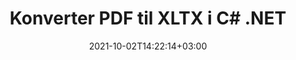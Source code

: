 ---
############################# Static ############################
layout: "autogen-gist"
date: 2021-10-02T14:22:14+03:00
draft: false
path: "da/total/net/conversion/pdf-to-xltx/"
other_out_formats: "DOC DOCX DOCM DOT DOTX DOTM TXT RTF HTML HTM MHTML MHT XLS XLSX XLSM XLSB XLT XLTX XLTM XLAM CSV TSV DIF SXC FODS PPT PPTX PPTM PPS PPSX PPSM POT POTX POTM ODT OTT OTP ODP ODS EMZ WMZ SVG SVGZ XPS TEX DCM WMF EMF BMP PNG GIF JPEG TIFF ICO WEBP JP2 TGA PSB PSD EPUB MD DICOM FODP JPG"
ad_headline: "Konverter PDF til XLTX | .NET"
ad_description: "Mest nøjagtige PDF til XLTX dokumentkonverteringsløsning til dine .NET-applikationer."

############################# Head ############################
head_title: "Konverter PDF til XLTX i C# .NET – Hurtig PDF-konvertering"
head_description: "Hurtig og sikker konvertering fra PDF til XLTX i .NET & Mono rammer – Konverter PDF til XLTX og 100+ andre filformater i enhver type C#, VB.NET, ASP.NET & .NET Core applikation."

############################# Header ############################
title: "Konverter PDF til XLTX i C# .NET"
description: "Konverter PDF til XLTX i C# .NET-applikationer ved hjælp af fleksible dokumentkonverteringsfunktioner for at tilpasse udseendet af det konverterede dokumentformat. Konverter nøjagtigt fra PDF-filer til tekstbehandlingsdokument, Excel-regneark, PowerPoint-præsentation, Photoshop, e-bog, web- og billedfilformater. Konverter hele dokumentet eller vælg bestemte sider i PDF-filen baseret på de selektive sidetal eller sideintervaller og konverter nemt til en lang række understøttede dokumentformater."

############################# SubMenu ############################
submenu:
    enable: false

############################# Content ############################
content:
    enable: true
    block:
    - title_left: "Sådan konverteres PDF til XLTX i C# .NET"
      content_left: |
          Følg disse enkle trin for PDF til XLTX konvertering i .NET. Se det konverterede dokument, som det er, eller gengiv og vis det som HTML uden brug af ekstern software.

          -   Opret **Converter**-objekt for at konvertere PDF-dokument
          -   Indstil konverteringsindstillingerne for XLTX-format
          -   Kald **Convert**-metoden for **Converter**-klasseinstansen til konvertering til XLTX
          -   Indstil indstillinger for HTML-fremviser
          -   Opret **Viewer**-objekt for at se det konverterede dokument som HTML
          
      title_right: "Downloads og installationsvejledning"
      content_right: |
          Du har brug for `GroupDocs.Conversion` og `GroupDocs.Viewer` navnerum for at konvertere PDF-filer til en lang række billeder og dokumenttyper såsom Microsoft Office (Word, Excel, PowerPoint, Project, Outlook), OpenDocument, HTML og CAD-diagrammer. Udforsk andre [.NET API'er til Office-dokumenter](https://products.conholdate.com/total/net/), som tilbydes af Conholdate.Total.
          
          Hent de respektive monteringsfiler fra [Hent](https://downloads.conholdate.com/total/net) eller hent hele pakken fra [NuGet](https://www.nuget.org/packages/Conholdate.Total/) for at tilføje 'Conholdate.Total for .NET' direkte i dit arbejdsområde.
          
      gisthash: "d2247f969461c42ed50a02e53e93953a"
      gistfile: "pdf-to-word-conversion-and-html-viewer.cs"

    - title_left: "Konverter PDF til Word-dokumenter i .NET"
      content_left: |
          Det bliver nemmere at konvertere fra PDF til et Word-dokument i C# .NET-applikationer med Conholdate.Total API'er. PDF-filen transformeres til en Word-fil (DOCX) med dokumentformatering som kildefil. Du kan nemt redigere indholdet såsom tekst, tabeller, billeder og lister fra det konverterede Word-dokument.

          -   Opret **Converter** klasseobjekt og send kilde **PDF** fil til det
          -   Kald **Convert**-metoden for **Converter**-objektet
          -   Angiv **DOCX** som det ønskede outputformat ved at sende **WordProcessingConvertOptions**-objektet til det
          -   Kald **Convert**-metoden for **Converter**-klasseinstansen til konvertering til **DOCX**
          
      title_right: "Konvertering af adgangskodebeskyttede arkiver"
      content_right: |
          I nogle tilfælde er den konverterede dokumentstørrelse større, og det tager tid at blive konverteret. Som standard gemmes det cachelagrede konverterede dokument på det lokale drev, men [Conholdate.Total for .NET](https://products.conholdate.com/total/net/) tilbyder brugerdefineret cacheimplementeringsfunktion ved hjælp af iCache-grænsefladen til effektiv administration cachekonvertering resulterer på din egen måde. Det fremskynder den overordnede gentagne konverteringsproces.
          
          [.NET PDF-konverteringsbiblioteket](https://products.groupdocs.com/conversion/net/) understøtter også konvertering til og fra adgangskodebeskyttede arkiver og komprimering af konverteringsresultaterne til ZIP, RAR, 7Z, TAR, GZ og BZ2 arkivformater.
          
      gisthash: "d2247f969461c42ed50a02e53e93953a"
      gistfile: "pdf-to-word-conversion.cs"

    - title_left: "Konverter PDF til Excel i C# .NET"
      content_left: |
          Vend PDF til Excel-regneark ved hjælp af et par linjer C# .NET-kode. Indholdet af en PDF-fil konverteres til rækker og kolonner i et Excel-regneark, der nemt kan redigeres, som du måtte have brug for. En PDF-fil kan konverteres til disse regnearksformater (XLS, XLSX, XLSM, XLSB, XLTX, XLT), OpenDocument (ODS, OTS) og Apple iWork Numbers.

          -   Opret **Converter** klasseobjekt og send kilde **PDF** fil til det
          -   Kald **Convert**-metoden for **Converter**-objektet
          -   Angiv **XLSX** som det ønskede outputformat ved at sende **SpreadsheetConvertOptions**-objektet til det
          -   Kald **Convert**-metoden for **Converter**-klasseinstansen for konvertering til **XLSX**
        
      title_right: "Udtræk af kildedokumentoplysninger"
      content_right: |
          Funktionen til udtrækning af dokumentoplysninger gør det ikke kun muligt at få de grundlæggende oplysninger om kildedokumentfilen, men den understøtter også udtrækning af nogle værdifulde filformatspecifikke oplysninger, såsom projektstart- og slutdatoer for en Microsoft Project-fil, eventuelle udskrivningsbegrænsninger på et PDF-dokument, liste over mapper indesluttet i en Outlook-datafil osv.

          Konverter populære dokumentfilformater på forskellige operativsystemer såsom Windows, Linux eller macOS, mens du bruger platforme som Windows Azure, Mono og Xamarin.
          
      gisthash: "d2247f969461c42ed50a02e53e93953a"
      gistfile: "pdf-to-excel-conversion.cs"

    - title_left: "Konverter PDF til PowerPoint i C# .NET"
      content_left: |
          Konvertering af PDF til PowerPoint (PPT, PPTX) dias er hurtigere med Conholdate.Total til .NET API'er. Når du har konverteret, kan du nemt redigere PowerPoint-præsentationer og dias i Microsoft PowerPoint.

          -   Opret **Converter** klasseobjekt og send kilde **PDF** fil til det
          -   Kald **Convert**-metoden for **Converter**-objektet
          -   Angiv **PPTX** som det ønskede outputformat ved at sende **PresentationConvertOptions**-objektet til det
          -   Kald **Convert**-metoden for **Converter**-klasseinstansen for konvertering til **PPTX**
          
      title_right: "Indlæs og konverter fjernplacerede dokumenter"
      content_right: |
          Ved at bruge Conholdate.Total til .NET – kan udviklere indlæse og konvertere dokumenter fra forskellige fjernplaceringer og cloud-dokumentlagerressourcer såsom Amazon S3, Microsoft Azure Blob, FTP, lokal disk, stream eller en simpel URL. Du skal blot specificere metoden for at opnå eksternt placeret dokumentstrøm og derefter sende den videre til Converter-klassen som en konstruktør.
          
          Conholdate.Total for .NET API'er er hjemmehørende i Windows Forms, ASP.NET, WPF, WCF eller enhver form for applikation baseret på .NET Framework 2.0 eller nyere.
          
      gisthash: "d2247f969461c42ed50a02e53e93953a"
      gistfile: "pdf-to-powerpoint-conversion.cs"

    - title_left: "Konverter PDF til billeder i .NET"
      content_left: |
          Konverter PDF til billedformater såsom JPG, PNG, GIF, BMP, TIFF og mange andre med en præcis billedkvalitet og opløsning. Transform hele PDF-filen, eller vælg fra nogle udvalgte sider for at konvertere til billederne.

          -   Opret **Converter** klasseobjekt og send kilde **PDF** fil til det
          -   Kald **Convert**-metoden for **Converter**-objektet
          -   Erklær **SavePageStream** som delegeret for at gemme den konverterede dokumentside i stream
          -   Angiv **PNG** som det ønskede outputformat ved at sende **ImageConvertOptions**-objektet til det
          -   Kald **Convert**-metoden for **Converter**-klasseinstansen for konvertering til **PNG**
          
      title_right: "Tilføj tekst- eller billedvandmærker til dokumenter"
      content_right: |
          Konverter dokumenter nøjagtigt som den originale fil, og anvend tekst- eller billedvandmærker på de konverterede dokumentsider. Stempl vandmærkerne smart ved hjælp af en håndfuld vandmærkeindstillinger til at administrere skrifttype, farve, bredde, højde, rotationsvinkel, gennemsigtighed og placering af vandmærket i baggrunden på dokumentsiderne.
          
          Den automatiske registrering af kildedokumentformatet er en anden nyttig funktion til at hente selve filtypenavnet i nogle tilfælde, hvor kildefilen præsenteres i form af bytes-strøm. Udviklere kan også få en komplet liste over alle understøttede konverteringsformater, når de konverterer et dokument til et andet filformat ved at kalde GetPossibleConversions-metoden til Converter-objekt
          
      gisthash: "d2247f969461c42ed50a02e53e93953a"
      gistfile: "pdf-to-image-conversion.cs"

############################# About Formats ############################
about_formats:
    enable: false
############################# More Formats ############################
more_formats:
    enable: true
    auto: false
    other_out_formats: DOC DOCX DOCM DOT DOTX DOTM TXT RTF HTML HTM MHTML MHT XLS XLSX XLSM XLSB XLT XLTX XLTM XLAM CSV TSV DIF SXC FODS PPT PPTX PPTM PPS PPSX PPSM POT POTX POTM ODT OTT OTP ODP ODS EMZ WMZ SVG SVGZ XPS TEX DCM WMF EMF BMP PNG GIF JPEG TIFF ICO WEBP JP2 TGA PSB PSD EPUB MD DICOM FODP JPG
############################# Back to top ###############################
back_to_top:
  enable: true
---